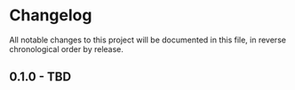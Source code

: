 # Changelog

All notable changes to this project will be documented in this file, in reverse chronological order by release.

## 0.1.0 - TBD
